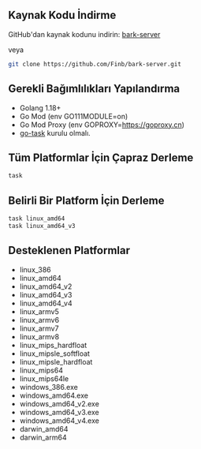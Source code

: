## Kaynak Kodu İndirme
GitHub'dan kaynak kodunu indirin: [bark-server](https://github.com/Finb/bark-server)

veya
```sh
git clone https://github.com/Finb/bark-server.git
```
## Gerekli Bağımlılıkları Yapılandırma
- Golang 1.18+
- Go Mod (env GO111MODULE=on)
- Go Mod Proxy (env GOPROXY=https://goproxy.cn)
- [go-task](https://taskfile.dev/installation/) kurulu olmalı.

## Tüm Platformlar İçin Çapraz Derleme
```sh
task
```

## Belirli Bir Platform İçin Derleme
```sh
task linux_amd64
task linux_amd64_v3
```

## Desteklenen Platformlar

- linux_386
- linux_amd64
- linux_amd64_v2
- linux_amd64_v3
- linux_amd64_v4
- linux_armv5
- linux_armv6
- linux_armv7
- linux_armv8
- linux_mips_hardfloat
- linux_mipsle_softfloat
- linux_mipsle_hardfloat
- linux_mips64
- linux_mips64le
- windows_386.exe
- windows_amd64.exe
- windows_amd64_v2.exe
- windows_amd64_v3.exe
- windows_amd64_v4.exe
- darwin_amd64
- darwin_arm64